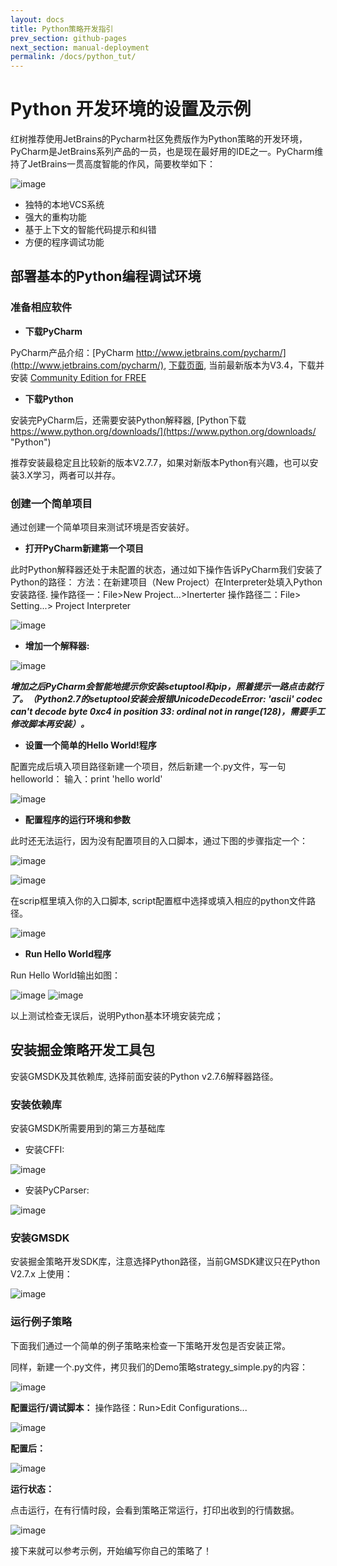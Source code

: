 ```yaml
---
layout: docs
title: Python策略开发指引  
prev_section: github-pages
next_section: manual-deployment
permalink: /docs/python_tut/
---
```


Python 开发环境的设置及示例
=============

红树推荐使用JetBrains的Pycharm社区免费版作为Python策略的开发环境，PyCharm是JetBrains系列产品的一员，也是现在最好用的IDE之一。PyCharm维持了JetBrains一贯高度智能的作风，简要枚举如下：

![image]({{site.baseurl}}/images/docs/python/tut/pycharm.jpg)

* 独特的本地VCS系统
* 强大的重构功能
* 基于上下文的智能代码提示和纠错
* 方便的程序调试功能

## 部署基本的Python编程调试环境

### 准备相应软件
* **下载PyCharm**
 
PyCharm产品介绍：[PyCharm http://www.jetbrains.com/pycharm/](http://www.jetbrains.com/pycharm/), [下载页面](http://www.jetbrains.com/pycharm/download/), 当前最新版本为V3.4，下载并安装 [Community Edition for FREE](http://www.jetbrains.com/pycharm/download/download_thanks.jsp)

* **下载Python**

安装完PyCharm后，还需要安装Python解释器, [Python下载 https://www.python.org/downloads/](https://www.python.org/downloads/ "Python")

推荐安装最稳定且比较新的版本V2.7.7，如果对新版本Python有兴趣，也可以安装3.X学习，两者可以并存。

### 创建一个简单项目

通过创建一个简单项目来测试环境是否安装好。

* **打开PyCharm新建第一个项目**

此时Python解释器还处于未配置的状态，通过如下操作告诉PyCharm我们安装了Python的路径：
方法：在新建项目（New Project）在Interpreter处填入Python安装路径.
操作路径一：File>New Project...>Inerterter
操作路径二：File> Setting...> Project Interpreter

![image]({{site.baseurl}}/images/docs/python/tut/newproject.png)

* **增加一个解释器:**

![image]({{site.baseurl}}/images/docs/python/tut/pythoninterpreter.png)


***增加之后PyCharm会智能地提示你安装setuptool和pip，照着提示一路点击就行了。（Python2.7的setuptool安装会报错UnicodeDecodeError: 'ascii' codec can't decode byte 0xc4 in position 33: ordinal not in range(128)，需要手工修改脚本再安装）。***

* **设置一个简单的Hello World!程序**

配置完成后填入项目路径新建一个项目，然后新建一个.py文件，写一句helloworld：
输入：print 'hello world'

![image]({{site.baseurl}}/images/docs/python/tut/helloworld.png)


* **配置程序的运行环境和参数**

此时还无法运行，因为没有配置项目的入口脚本，通过下图的步骤指定一个：

![image]({{site.baseurl}}/images/docs/python/tut/config_run.png)


![image]({{site.baseurl}}/images/docs/python/tut/config_run1.png)


在scrip框里填入你的入口脚本, script配置框中选择或填入相应的python文件路径。

![image]({{site.baseurl}}/images/docs/python/tut/config_runn.png)

* **Run Hello World程序**

Run Hello World输出如图：

![image]({{site.baseurl}}/images/docs/python/tut/config_run3.png)
![image]({{site.baseurl}}/images/docs/python/tut/hello_output.png)

以上测试检查无误后，说明Python基本环境安装完成；

## 安装掘金策略开发工具包

安装GMSDK及其依赖库, 选择前面安装的Python v2.7.6解释器路径。

### 安装依赖库

安装GMSDK所需要用到的第三方基础库

* 安装CFFI:

![image]({{site.baseurl}}/images/docs/python/tut/gmsdk_install_cffi.png) 

* 安装PyCParser:

![image]({{site.baseurl}}/images/docs/python/tut/gmsdk_install_cparser.png) 

### 安装GMSDK

安装掘金策略开发SDK库，注意选择Python路径，当前GMSDK建议只在Python V2.7.x 上使用：

![image]({{site.baseurl}}/images/docs/python/tut/gmsdk_install_gmsdk.png) 


### 运行例子策略

下面我们通过一个简单的例子策略来检查一下策略开发包是否安装正常。

同样，新建一个.py文件，拷贝我们的Demo策略strategy_simple.py的内容：

![image]({{site.baseurl}}/images/docs/python/tut/strategy_demo.png)

**配置运行/调试脚本：**
操作路径：Run>Edit Configurations...

![image]({{site.baseurl}}/images/docs/python/tut/strategy_run.png)

**配置后：**

![image]({{site.baseurl}}/images/docs/python/tut/strategy_run1.png)

**运行状态：**

点击运行，在有行情时段，会看到策略正常运行，打印出收到的行情数据。

![image]({{site.baseurl}}/images/docs/python/tut/result.png)


接下来就可以参考示例，开始编写你自己的策略了！

